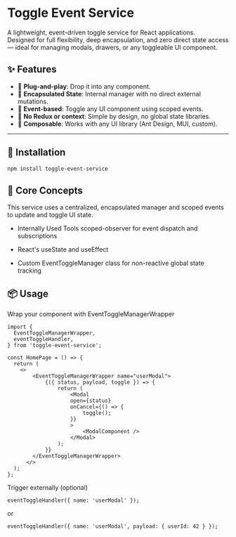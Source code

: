 # Toggle Event Service

A lightweight, event-driven toggle service for React applications.  
Designed for full flexibility, deep encapsulation, and zero direct state access — ideal for managing modals, drawers, or any toggleable UI component.

## ✨ Features

- 🔌 **Plug-and-play**: Drop it into any component.
- 🎯 **Encapsulated State**: Internal manager with no direct external mutations.
- 📡 **Event-based**: Toggle any UI component using scoped events.
- 🚫 **No Redux or context**: Simple by design, no global state libraries.
- 🧩 **Composable**: Works with any UI library (Ant Design, MUI, custom).

---

## 🚀 Installation

```bash
npm install toggle-event-service
```

## 🧠 Core Concepts

This service uses a centralized, encapsulated manager and scoped events to update and toggle UI state.

- Internally Used Tools scoped-observer for event dispatch and subscriptions

- React's useState and useEffect

- Custom EventToggleManager class for non-reactive global state tracking

## 📦 Usage

Wrap your component with EventToggleManagerWrapper

```
import {
  EventToggleManagerWrapper,
  eventToggleHandler,
} from 'toggle-event-service';

const HomePage = () => {
  return (
    <>
        <EventToggleManagerWrapper name="userModal">
            {({ status, payload, toggle }) => {
                return (
                    <Modal
                    open={status}
                    onCancel={() => {
                        toggle();
                    }}
                    >
                        <ModalComponent />
                    </Modal>
                );
            }}
        </EventToggleManagerWrapper>
      </>
  );
};
```

Trigger externally (optional)

```
eventToggleHandler({ name: 'userModal' });
```

or

```
eventToggleHandler({ name: 'userModal', payload: { userId: 42 } });
```
